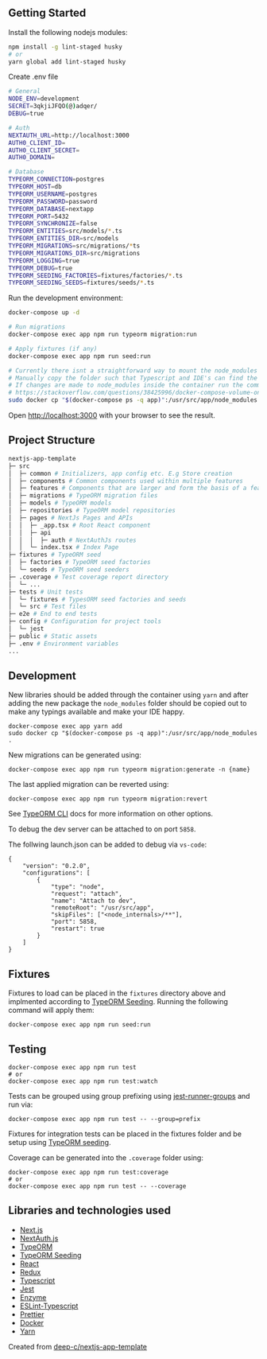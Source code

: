 ## Getting Started

Install the following nodejs modules:

```bash
npm install -g lint-staged husky
# or
yarn global add lint-staged husky
```

Create .env file

```bash
# General
NODE_ENV=development
SECRET=3qkjiJFQO(@)adqer/
DEBUG=true

# Auth
NEXTAUTH_URL=http://localhost:3000
AUTH0_CLIENT_ID=
AUTH0_CLIENT_SECRET=
AUTH0_DOMAIN=

# Database
TYPEORM_CONNECTION=postgres
TYPEORM_HOST=db
TYPEORM_USERNAME=postgres
TYPEORM_PASSWORD=password
TYPEORM_DATABASE=nextapp
TYPEORM_PORT=5432
TYPEORM_SYNCHRONIZE=false
TYPEORM_ENTITIES=src/models/*.ts
TYPEORM_ENTITIES_DIR=src/models
TYPEORM_MIGRATIONS=src/migrations/*ts
TYPEORM_MIGRATIONS_DIR=src/migrations
TYPEORM_LOGGING=true
TYPEORM_DEBUG=true
TYPEORM_SEEDING_FACTORIES=fixtures/factories/*.ts
TYPEORM_SEEDING_SEEDS=fixtures/seeds/*.ts
```

Run the development environment:

```bash
docker-compose up -d

# Run migrations
docker-compose exec app npm run typeorm migration:run

# Apply fixtures (if any)
docker-compose exec app npm run seed:run

# Currently there isnt a straightforward way to mount the node_modules folder on the host
# Manually copy the folder such that Typescript and IDE's can find the type declarations
# If changes are made to node_modules inside the container run the command again.
# https://stackoverflow.com/questions/38425996/docker-compose-volume-on-node-modules-but-is-empty
sudo docker cp "$(docker-compose ps -q app)":/usr/src/app/node_modules .
```

Open [http://localhost:3000](http://localhost:3000) with your browser to see the result.

## Project Structure

```bash
nextjs-app-template
├─ src
│  ├─ common # Initializers, app config etc. E.g Store creation
│  ├─ components # Common components used within multiple features
│  ├─ features # Components that are larger and form the basis of a feature
│  ├─ migrations # TypeORM migration files
│  ├─ models # TypeORM models
│  ├─ repositories # TypeORM model repositories
│  ├─ pages # NextJs Pages and APIs
│  │  ├─ _app.tsx # Root React component
│  │  ├─ api
│  │  │  ├─ auth # NextAuthJs routes
│  │  └─ index.tsx # Index Page
├─ fixtures # TypeORM seed
│  ├─ factories # TypeORM seed factories
│  └─ seeds # TypeORM seed seeders
├─ .coverage # Test coverage report directory
│  └─ ...
├─ tests # Unit tests
│  └─ fixtures # TypesORM seed factories and seeds
│  └─ src # Test files
├─ e2e # End to end tests
├─ config # Configuration for project tools
│  └─ jest
├─ public # Static assets
├─ .env # Environment variables
...
```

## Development

New libraries should be added through the container using `yarn` and after adding the new package the `node_modules` folder should be copied out to make any typings available and make your IDE happy.

```
docker-compose exec app yarn add
sudo docker cp "$(docker-compose ps -q app)":/usr/src/app/node_modules .
```

New migrations can be generated using:

```
docker-compose exec app npm run typeorm migration:generate -n {name}
```

The last applied migration can be reverted using:

```
docker-compose exec app npm run typeorm migration:revert
```

See [TypeORM CLI](https://typeorm.io/#/using-cli) docs for more information on other options.

To debug the dev server can be attached to on port `5858`.

The follwing launch.json can be added to debug via `vs-code`:

```
{
    "version": "0.2.0",
    "configurations": [
        {
            "type": "node",
            "request": "attach",
            "name": "Attach to dev",
            "remoteRoot": "/usr/src/app",
            "skipFiles": ["<node_internals>/**"],
            "port": 5858,
            "restart": true
        }
    ]
}
```

## Fixtures

Fixtures to load can be placed in the `fixtures` directory above and implmented according to [TypeORM Seeding](https://github.com/w3tecch/typeorm-seeding#-table-of-contents). Running the following command will apply them:

```
docker-compose exec app npm run seed:run
```

## Testing

```
docker-compose exec app npm run test
# or
docker-compose exec app npm run test:watch
```

Tests can be grouped using group prefixing using [jest-runner-groups](https://github.com/eugene-manuilov/jest-runner-groups) and run via:

```
docker-compose exec app npm run test -- --group=prefix
```

Fixtures for integration tests can be placed in the fixtures folder and be setup using [TypeORM seeding](https://github.com/w3tecch/typeorm-seeding#-seeding-data-in-testing).

Coverage can be generated into the `.coverage` folder using:

```
docker-compose exec app npm run test:coverage
# or
docker-compose exec app npm run test -- --coverage
```

## Libraries and technologies used

-   [Next.js](https://nextjs.org/docs)
-   [NextAuth.js](https://github.com/nextauthjs/next-auth)
-   [TypeORM](https://typeorm.io/#/)
-   [TypeORM Seeding](https://github.com/w3tecch/typeorm-seeding)
-   [React](https://reactjs.org/docs/getting-started.html)
-   [Redux](https://redux-toolkit.js.org/introduction/quick-start)
-   [Typescript](https://www.typescriptlang.org/docs/home.html)
-   [Jest](https://jestjs.io/docs/en/getting-started.html)
-   [Enzyme](https://enzymejs.github.io/enzyme/)
-   [ESLint-Typescript](https://github.com/typescript-eslint/typescript-eslint)
-   [Prettier](https://prettier.io/docs/en/index.html)
-   [Docker](https://docs.docker.com/reference/)
-   [Yarn](https://classic.yarnpkg.com/en/docs/)

Created from [deep-c/nextjs-app-template](https://github.com/deep-c/nextjs-app-template)
